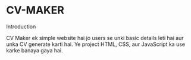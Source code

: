 # CV-MAKER

Introduction

CV Maker ek simple website hai jo users se unki basic details leti hai aur unka  CV generate karti hai. Ye project HTML, CSS, aur JavaScript ka use karke banaya gaya hai.